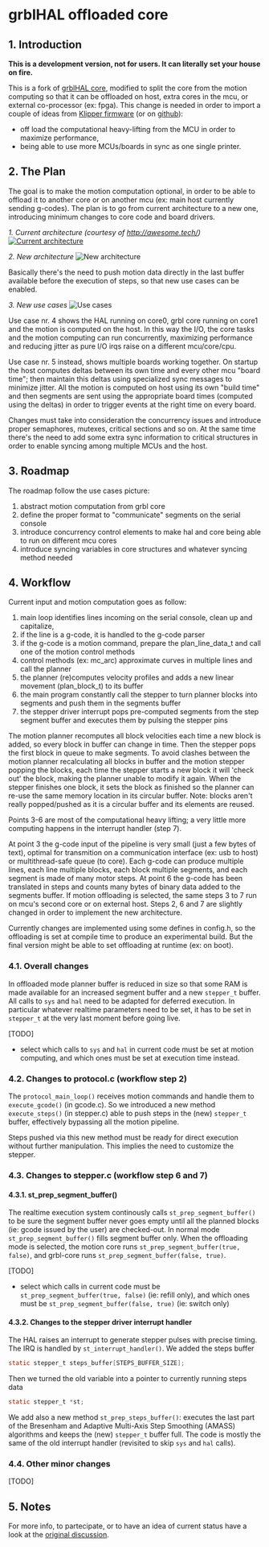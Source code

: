 # grblHAL offloaded core ##

## 1. Introduction
**This is a development version, not for users. It can literally set your house on fire.**

This is a fork of [grblHAL core](https://github.com/grblHAL/core), modified to split the core from the motion computing so that it can be offloaded on host, extra cores in the mcu, or external co-processor (ex: fpga).
This change is needed in order to import a couple of ideas from [Klipper firmware](https://www.klipper3d.org/) (or on [github](https://github.com/KevinOConnor/klipper)):
* off load the computational heavy-lifting from the MCU in order to maximize performance,
* being able to use more MCUs/boards in sync as one single printer.

## 2. The Plan

The goal is to make the motion computation optional, in order to be able to offload it to another core or on another mcu (ex: main host currently sending g-codes).
The plan is to go from current architecture to a new one, introducing minimum changes to core code and board drivers.

*1. Current architecture (courtesy of http://awesome.tech/)*
[![Current architecture](docs/current_architecture.png?raw=true)](https://awesome.tech/grbl-demystified/)

*2. New architecture*
![New architecture](docs/new_architecture.png?raw=true)

Basically there's the need to push motion data directly in the last buffer available before the execution of steps, so that new use cases can be enabled.

*3. New use cases*
![Use cases](docs/use_cases.png?raw=true)

Use case nr. 4 shows the HAL running on core0, grbl core running on core1 and the motion is computed on the host.
In this way the I/O, the core tasks and the motion computing can run concurrently, maximizing performance
and reducing jitter as pure I/O irqs raise on a different mcu/core/cpu.

Use case nr. 5 instead, shows multiple boards working together. On startup the host computes deltas between its own time and every other mcu "board time"; then maintain this deltas using specialized sync messages to minimize jitter. All the motion is computed on host using its own "build time" and then segments are sent using the appropriate board times (computed using the deltas) in order to trigger events at the right time on every board.

Changes must take into consideration the concurrency issues and introduce proper semaphores, mutexes, 
critical sections and so on.
At the same time there's the need to add some extra sync information to critical structures in order to enable syncing among multiple MCUs and the host.

## 3. Roadmap

The roadmap follow the use cases picture:
1. abstract motion computation from grbl core
2. define the proper format to "communicate" segments on the serial console
3. introduce concurrency control elements to make hal and core being able to run on different mcu cores
4. introduce syncing variables in core structures and whatever syncing method needed

## 4. Workflow

Current input and motion computation goes as follow:
1. main loop identifies lines incoming on the serial console, clean up and capitalize,
2. if the line is a g-code, it is handled to the g-code parser
3. if the g-code is a motion command, prepare the plan_line_data_t and call one of the motion control methods
4. control methods (ex: mc_arc) approximate curves in multiple lines and call the planner
5. the planner (re)computes velocity profiles and adds a new linear movement (plan_block_t) to its buffer
6. the main program constantly call the stepper to turn planner blocks into segments and push them in the segments buffer
7. the stepper driver interrupt pops pre-computed segments from the step segment buffer and executes them by pulsing the stepper pins

The motion planner recomputes all block velocities each time a new block is added, so every block in buffer can change in time. Then the stepper pops the first block in queue to make segments.
To avoid clashes between the motion planner recalculating all blocks in buffer and the motion stepper popping the blocks, each time the stepper starts a new block it will 'check out' the block, 
making the planner unable to modify it again. When the stepper finishes one block, it sets the block as finished so the planner can re-use the same memory location in its circular buffer. 
Note: blocks aren't really popped/pushed as it is a circular buffer and its elements are reused.

Points 3-6 are most of the computational heavy lifting; a very little more computing happens in the interrupt handler (step 7).

At point 3 the g-code input of the pipeline is very small (just a few bytes of text), optimal for transmition on a communication interface (ex: usb to host) or multithread-safe queue (to core).
Each g-code can produce multiple lines, each line multiple blocks, each block multiple segments, and each segment is made of many motor steps. 
At point 6 the g-code has been translated in steps and counts many bytes of binary data added to the segments buffer.
If motion offloading is selected, the same steps 3 to 7 run on mcu's second core or on external host. Steps 2, 6 and 7 are slightly changed in order to implement the new architecture.

Currently changes are implemented using some defines in config.h, so the offloading is set at compile time to produce an experimental build. 
But the final version might be able to set offloading at runtime (ex: on boot).

### 4.1. Overall changes

In offloaded mode planner buffer is reduced in size so that some RAM is made available for an increased segment buffer and a new `stepper_t` buffer.
All calls to `sys` and `hal` need to be adapted for deferred execution. In particular whatever realtime parameters need to be set,
it has to be set in `stepper_t` at the very last moment before going live.

[TODO]
* select which calls to `sys` and `hal` in current code must be set at motion computing, and which ones must be set at execution time instead.

### 4.2. Changes to protocol.c (workflow step 2)

The `protocol_main_loop()` receives motion commands and handle them to `execute_gcode()` (in gcode.c).
So we introduced a new method `execute_steps()` (in stepper.c) able to push steps in the (new) `stepper_t` buffer, effectively bypassing all the motion pipeline.

Steps pushed via this new method must be ready for direct execution without further manipulation. This implies the need to customize the stepper.

### 4.3. Changes to stepper.c (workflow step 6 and 7)

#### 4.3.1. st_prep_segment_buffer()

The realtime execution system continously calls `st_prep_segment_buffer()` to be sure the segment buffer never goes empty until all the planned blocks (ie: gcode issued by the user) are checked-out.
In normal mode `st_prep_segment_buffer()` fills segment buffer only.
When the offloading mode is selected, the motion core runs `st_prep_segment_buffer(true, false)`,  and grbl-core runs `st_prep_segment_buffer(false, true)`.

[TODO]
* select which calls in current code must be `st_prep_segment_buffer(true, false)` (ie: refill only), and which ones must be `st_prep_segment_buffer(false, true)` (ie: switch only)

#### 4.3.2. Changes to the stepper driver interrupt handler

The HAL raises an interrupt to generate stepper pulses with precise timing. The IRQ is handled by `st_interrupt_handler()`. 
We added the steps buffer

```c
static stepper_t steps_buffer[STEPS_BUFFER_SIZE];
```

Then we turned the old variable into a pointer to currently running steps data

```c
static stepper_t *st;
```

We add also a new method `st_prep_steps_buffer()`: executes the last part of the Bresenham and Adaptive Multi-Axis Step Smoothing (AMASS) algorithms and keeps the (new) `stepper_t` buffer full.
The code is mostly the same of the old interrupt handler (revisited to skip `sys` and `hal` calls).

### 4.4. Other minor changes

[TODO]

## 5. Notes

For more info, to partecipate, or to have an idea of current status have a look at the [original discussion](https://github.com/grblHAL/core/discussions/34).
